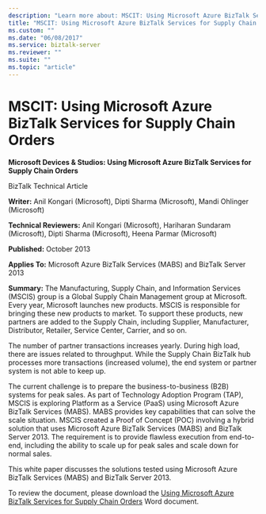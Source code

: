 ```yaml
---
description: "Learn more about: MSCIT: Using Microsoft Azure BizTalk Services for Supply Chain Orders"
title: "MSCIT: Using Microsoft Azure BizTalk Services for Supply Chain Orders"
ms.custom: ""
ms.date: "06/08/2017"
ms.service: biztalk-server
ms.reviewer: ""
ms.suite: ""
ms.topic: "article"
---
```

# MSCIT: Using Microsoft Azure BizTalk Services for Supply Chain Orders
**Microsoft Devices & Studios: Using Microsoft Azure BizTalk Services for Supply Chain Orders**

 BizTalk Technical Article

 **Writer:** Anil Kongari (Microsoft), Dipti Sharma (Microsoft), Mandi Ohlinger (Microsoft)

 **Technical Reviewers:** Anil Kongari (Microsoft), Hariharan Sundaram (Microsoft), Dipti Sharma (Microsoft), Heena Parmar (Microsoft)

 **Published:** October 2013

 **Applies To:** Microsoft Azure BizTalk Services (MABS) and BizTalk Server 2013

 **Summary:** The Manufacturing, Supply Chain, and Information Services (MSCIS) group is a Global Supply Chain Management group at Microsoft. Every year, Microsoft launches new products. MSCIS is responsible for bringing these new products to market. To support these products, new partners are added to the Supply Chain, including Supplier, Manufacturer, Distributor, Retailer, Service Center, Carrier, and so on.

 The number of partner transactions increases yearly. During high load, there are issues related to throughput. While the Supply Chain BizTalk hub processes more transactions (increased volume), the end system or partner system is not able to keep up.

 The current challenge is to prepare the business-to-business (B2B) systems for peak sales. As part of Technology Adoption Program (TAP), MSCIS is exploring Platform as a Service (PaaS) using Microsoft Azure BizTalk Services (MABS). MABS provides key capabilities that can solve the scale situation. MSCIS created a Proof of Concept (POC) involving a hybrid solution that uses Microsoft Azure BizTalk Services (MABS) and BizTalk Server 2013. The requirement is to provide flawless execution from end-to-end, including the ability to scale up for peak sales and scale down for normal sales.

 This white paper discusses the solutions tested using Microsoft Azure BizTalk Services (MABS) and BizTalk Server 2013.

 To review the document, please download the [Using Microsoft Azure BizTalk Services for Supply Chain Orders](https://download.microsoft.com/download/6/D/E/6DEE8EE9-0F26-4991-8FE5-B0E5239C0980/Using%20Windows%20Azure%20BizTalk%20Services%20for%20Supply%20Chain%20Orders.docx) Word document.
